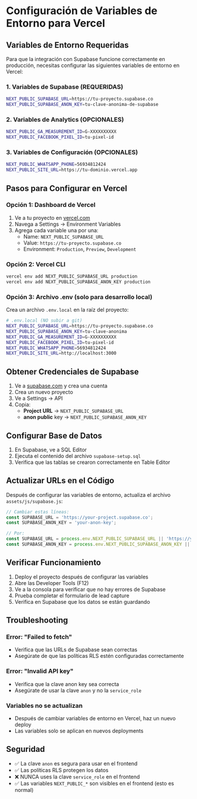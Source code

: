 # Configuración de Variables de Entorno para Vercel

## Variables de Entorno Requeridas

Para que la integración con Supabase funcione correctamente en producción, necesitas configurar las siguientes variables de entorno en Vercel:

### 1. Variables de Supabase (REQUERIDAS)

```bash
NEXT_PUBLIC_SUPABASE_URL=https://tu-proyecto.supabase.co
NEXT_PUBLIC_SUPABASE_ANON_KEY=tu-clave-anonima-de-supabase
```

### 2. Variables de Analytics (OPCIONALES)

```bash
NEXT_PUBLIC_GA_MEASUREMENT_ID=G-XXXXXXXXXX
NEXT_PUBLIC_FACEBOOK_PIXEL_ID=tu-pixel-id
```

### 3. Variables de Configuración (OPCIONALES)

```bash
NEXT_PUBLIC_WHATSAPP_PHONE=56934812424
NEXT_PUBLIC_SITE_URL=https://tu-dominio.vercel.app
```

## Pasos para Configurar en Vercel

### Opción 1: Dashboard de Vercel
1. Ve a tu proyecto en [vercel.com](https://vercel.com)
2. Navega a Settings → Environment Variables
3. Agrega cada variable una por una:
   - Name: `NEXT_PUBLIC_SUPABASE_URL`
   - Value: `https://tu-proyecto.supabase.co`
   - Environment: `Production`, `Preview`, `Development`

### Opción 2: Vercel CLI
```bash
vercel env add NEXT_PUBLIC_SUPABASE_URL production
vercel env add NEXT_PUBLIC_SUPABASE_ANON_KEY production
```

### Opción 3: Archivo .env (solo para desarrollo local)
Crea un archivo `.env.local` en la raíz del proyecto:

```bash
# .env.local (NO subir a git)
NEXT_PUBLIC_SUPABASE_URL=https://tu-proyecto.supabase.co
NEXT_PUBLIC_SUPABASE_ANON_KEY=tu-clave-anonima
NEXT_PUBLIC_GA_MEASUREMENT_ID=G-XXXXXXXXXX
NEXT_PUBLIC_FACEBOOK_PIXEL_ID=tu-pixel-id
NEXT_PUBLIC_WHATSAPP_PHONE=56934812424
NEXT_PUBLIC_SITE_URL=http://localhost:3000
```

## Obtener Credenciales de Supabase

1. Ve a [supabase.com](https://supabase.com) y crea una cuenta
2. Crea un nuevo proyecto
3. Ve a Settings → API
4. Copia:
   - **Project URL** → `NEXT_PUBLIC_SUPABASE_URL`
   - **anon public** key → `NEXT_PUBLIC_SUPABASE_ANON_KEY`

## Configurar Base de Datos

1. En Supabase, ve a SQL Editor
2. Ejecuta el contenido del archivo `supabase-setup.sql`
3. Verifica que las tablas se crearon correctamente en Table Editor

## Actualizar URLs en el Código

Después de configurar las variables de entorno, actualiza el archivo `assets/js/supabase.js`:

```javascript
// Cambiar estas líneas:
const SUPABASE_URL = 'https://your-project.supabase.co';
const SUPABASE_ANON_KEY = 'your-anon-key';

// Por:
const SUPABASE_URL = process.env.NEXT_PUBLIC_SUPABASE_URL || 'https://your-project.supabase.co';
const SUPABASE_ANON_KEY = process.env.NEXT_PUBLIC_SUPABASE_ANON_KEY || 'your-anon-key';
```

## Verificar Funcionamiento

1. Deploy el proyecto después de configurar las variables
2. Abre las Developer Tools (F12)
3. Ve a la consola para verificar que no hay errores de Supabase
4. Prueba completar el formulario de lead capture
5. Verifica en Supabase que los datos se están guardando

## Troubleshooting

### Error: "Failed to fetch"
- Verifica que las URLs de Supabase sean correctas
- Asegúrate de que las políticas RLS estén configuradas correctamente

### Error: "Invalid API key"
- Verifica que la clave anon key sea correcta
- Asegúrate de usar la clave `anon` y no la `service_role`

### Variables no se actualizan
- Después de cambiar variables de entorno en Vercel, haz un nuevo deploy
- Las variables solo se aplican en nuevos deployments

## Seguridad

- ✅ La clave `anon` es segura para usar en el frontend
- ✅ Las políticas RLS protegen los datos
- ❌ NUNCA uses la clave `service_role` en el frontend
- ✅ Las variables `NEXT_PUBLIC_*` son visibles en el frontend (esto es normal)